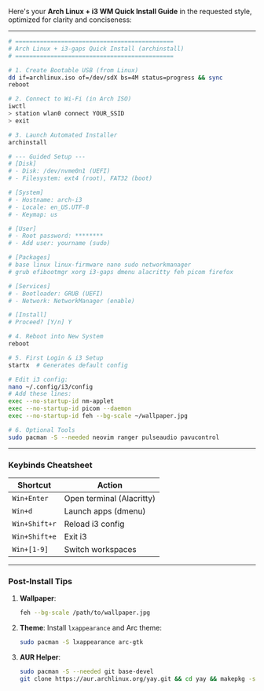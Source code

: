 Here's your **Arch Linux + i3 WM Quick Install Guide** in the requested style, optimized for clarity and conciseness:

---

```bash
# =============================================
# Arch Linux + i3-gaps Quick Install (archinstall)
# =============================================

# 1. Create Bootable USB (from Linux)
dd if=archlinux.iso of=/dev/sdX bs=4M status=progress && sync
reboot

# 2. Connect to Wi-Fi (in Arch ISO)
iwctl
> station wlan0 connect YOUR_SSID
> exit

# 3. Launch Automated Installer
archinstall

# --- Guided Setup ---
# [Disk]
# - Disk: /dev/nvme0n1 (UEFI)
# - Filesystem: ext4 (root), FAT32 (boot)

# [System]
# - Hostname: arch-i3
# - Locale: en_US.UTF-8
# - Keymap: us

# [User]
# - Root password: ********
# - Add user: yourname (sudo)

# [Packages] 
# base linux linux-firmware nano sudo networkmanager 
# grub efibootmgr xorg i3-gaps dmenu alacritty feh picom firefox

# [Services]
# - Bootloader: GRUB (UEFI)
# - Network: NetworkManager (enable)

# [Install]
# Proceed? [Y/n] Y

# 4. Reboot into New System
reboot

# 5. First Login & i3 Setup
startx  # Generates default config

# Edit i3 config:
nano ~/.config/i3/config
# Add these lines:
exec --no-startup-id nm-applet
exec --no-startup-id picom --daemon
exec --no-startup-id feh --bg-scale ~/wallpaper.jpg

# 6. Optional Tools
sudo pacman -S --needed neovim ranger pulseaudio pavucontrol
```

---

### **Keybinds Cheatsheet**
| Shortcut          | Action                  |
|-------------------|-------------------------|
| `Win+Enter`       | Open terminal (Alacritty) |
| `Win+d`           | Launch apps (dmenu)     |
| `Win+Shift+r`     | Reload i3 config        |
| `Win+Shift+e`     | Exit i3                 |
| `Win+[1-9]`       | Switch workspaces       |

---

### **Post-Install Tips**
1. **Wallpaper**:  
   ```bash
   feh --bg-scale /path/to/wallpaper.jpg
   ```
2. **Theme**: Install `lxappearance` and Arc theme:
   ```bash
   sudo pacman -S lxappearance arc-gtk
   ```
3. **AUR Helper**:  
   ```bash
   sudo pacman -S --needed git base-devel
   git clone https://aur.archlinux.org/yay.git && cd yay && makepkg -si
   ```
